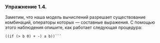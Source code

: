 ### Упражнение 1.4.
Заметим, что наша модель вычислений разрешает существование комбинаций, операторы которых — составные выражения. 
С помощью этого наблюдения опишите, как работает следующая процедура:

```(define (a-plus-abs-b a b)
((if (> b 0) + -) a b))```
